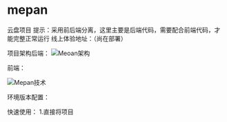 # mepan
云盘项目
提示：采用前后端分离，这里主要是后端代码，需要配合前端代码，才能完整正常运行
线上体验地址：（尚在部署）

项目架构后端：
![Meoan架构](https://github.com/dengxijuli/mepan/assets/132116099/e567e35e-72e3-4f03-938c-68ae4e09c5e4)

前端：

![Mepan技术](https://github.com/dengxijuli/mepan/assets/132116099/9a83b51a-3480-4922-b994-f1d30321071a)

环境版本配置：



快速使用：
1.直接将项目









